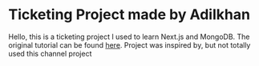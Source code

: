 
# Ticketing Project made by Adilkhan

Hello, this is a ticketing project I used to learn Next.js and MongoDB. 
The original tutorial can be found [here](https://www.youtube.com/@freecodecamp). Project was inspired by, but not totally used this channel project

